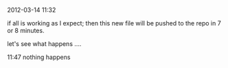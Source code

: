 2012-03-14	11:32

if all is working as I expect; then this new file will be pushed to the repo in 7 or 8 minutes.

let's see what happens ....

11:47
nothing happens
